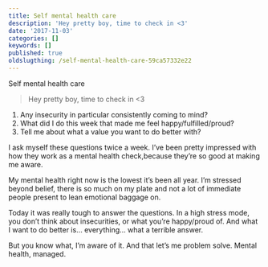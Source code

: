 ```yaml
---
title: Self mental health care
description: 'Hey pretty boy, time to check in <3'
date: '2017-11-03'
categories: []
keywords: []
published: true
oldslugthing: /self-mental-health-care-59ca57332e22
---
```


Self mental health care

> Hey pretty boy, time to check in <3

1.  Any insecurity in particular consistently coming to mind?
2.  What did I do this week that made me feel happy/fulfilled/proud?
3.  Tell me about what a value you want to do better with?

I ask myself these questions twice a week. I’ve been pretty impressed with how they work as a mental health check,because they’re so good at making me aware.

My mental health right now is the lowest it’s been all year. I’m stressed beyond belief, there is so much on my plate and not a lot of immediate people present to lean emotional baggage on.

Today it was really tough to answer the questions. In a high stress mode, you don’t think about insecurities, or what you’re happy/proud of. And what I want to do better is… everything… what a terrible answer.

But you know what, I’m aware of it. And that let’s me problem solve. Mental health, managed.
